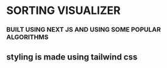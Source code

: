 # SORTING VISUALIZER

### BUILT USING NEXT JS AND USING SOME POPULAR ALGORITHMS

## styling is made using tailwind css
